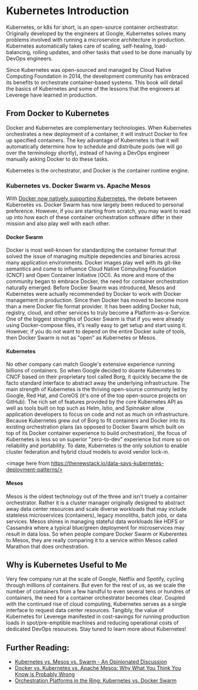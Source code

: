 # Kubernetes Introduction
Kubernetes, or k8s for short, is an open-source container orchestrator. Originally developed by the engineers at Google, Kubernetes solves many problems involved with running a microservice architecture in production. Kubernetes automatically takes care of scaling, self-healing, load-balancing, rolling updates, and other tasks that used to be done manually by DevOps engineers. 

Since Kubernetes was open-sourced and managed by Cloud Native Computing Foundation in 2014, the development community has embraced its benefits to orchestrate container-based systems. This book will detail the basics of Kubernetes and some of the lessons that the engineers at Leverege have learned in production. 

## From Docker to Kubernetes
Docker and Kubernetes are complementary technologies. When Kubernetes orchestrates a new deployment of a container, it will instruct Docker to fire up specified containers. The key advantage of Kubernetes is that it will automatically determine how to schedule and distribute pods (we will go over the terminology shortly), instead of having a DevOps engineer manually asking Docker to do these tasks. 

Kubernetes is the orchestrator, and Docker is the container runtime engine. 
<Image Here>

### Kubernetes vs. Docker Swarm vs. Apache Mesos
With [Docker now natively supporting Kubernetes](https://www.docker.com/kubernetes), the debate between Kubernetes vs. Docker Swarm has now largely been reduced to personal preference. However, if you are starting from scratch, you may want to read up into how each of these container orchestration software differ in their mission and also play well with each other. 

#### Docker Swarm
Docker is most well-known for standardizing the container format that solved the issue of managing multiple depedencies and binaries across many application environments. Docker images play well with its git-like semantics and come to influence Cloud Native Computing Foundation (CNCF) and Open Container Initiative (OCI). As more and more of the community began to embrace Docker, the need for container orchestration naturally emerged. Before Docker Swarm was introduced, Mesos and Kubernetes were actually recommended by Docker to work with Docker management in production. Since then Docker has moved to become more than a mere Docker file format provider. It has been adding Docker hub, registry, cloud, and other services to truly become a Platform-as-a-Service. One of the biggest strengths of Docker Swarm is that if you were already using Docker-compose files, it's really easy to get setup and start using it. However, if you do not want to depend on the entire Docker suite of tools, then Docker Swarm is not as "open" as Kubernetes or Mesos. 

#### Kubernetes
No other company can match Google's extensive experience running billions of containers. So when Google decided to doante Kubernetes to CNCF based on their proprietary tool called Borg, it quickly became the de facto standard interface to abstract away the underlying infrastructure. The main strength of Kubernetes is the thriving open-source community led by Google, Red Hat, and CoreOS (it's one of the top open-source projects on GitHub). The rich set of features provided by the core Kubernetes API as well as tools built on top such as Helm, Istio, and Spinnaker allow application developers to focus on code and not as much on infrastructure. Because Kubernetes grew out of Borg to fit containers and Docker into its existing orchestration plans (as opposed to Docker Swarm which built on top of its Docker container experience to build orchestration), the focus of Kubernetes is less so on superior "zero-to-dev" experience but more so on reliability and portability. To date, Kubernetes is the only solution to enable cluster federation and hybrid cloud models to avoid vendor lock-in. 

<image here from https://thenewstack.io/data-says-kubernetes-deployment-patterns/> 

#### Mesos
Mesos is the oldest technology out of the three and isn't truely a container orchestrator. Rather it is a cluster manager originally designed to abstract away data center resources and scale diverse workloads that may include stateless microservices (containers), legacy monoliths, batch jobs, or data services. Mesos shines in managing stateful data workloads like HDFS or Cassandra where a typical blue/green deployment for microservices may result in data loss. So when people compare Docker Swarm or Kuberentes to Mesos, they are really comparing it to a service within Mesos called Marathon that does orchestration.

## Why is Kubernetes Useful to Me
Very few company run at the scale of Google, Netflix and Spotify, cycling through millions of containers. But even for the rest of us, as we scale the number of containers from a few handful to even several tens or hundres of containers, the need for a container orchestrator becomes clear. Coupled with the continued rise of cloud computing, Kubernetes serves as a single interface to request data center resources. Tangibly, the value of Kubernetes for Leverege manifested in cost-savings for running production loads in spot/pre-emptible machines and reducing operational costs of dedicated DevOps resources. Stay tuned to learn more about Kubernetes!

## Further Reading:
- [Kubernetes vs. Mesos vs. Swarm - An Opinionated Discussion](https://blog.outlyer.com/kubernetes-vs.-mesos-vs.-swarm)
- [Docker vs. Kubernetes vs. Apache Mesos: Why What You Think You Know is Probably Wrong](https://mesosphere.com/blog/docker-vs-kubernetes-vs-apache-mesos)
- [Orchestration Platforms in the Ring: Kubernetes vs. Docker Swarm](https://www.nirmata.com/2018/01/15/orchestration-platforms-in-the-ring-kubernetes-vs-docker-swarm/)
